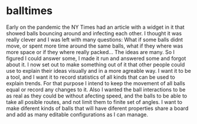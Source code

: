 # balltimes
Early on the pandemic the NY Times had an article with a widget in it that showed balls bouncing around and infecting each other.
I thought it was really clever and I was left with many questions:
What if some balls didnt move, or spent more time around the same balls, what if they where was more space or if they where really packed...
The ideas are many.
So I figured I could answer some, I made it run and answered some and forgot about it.
I now set out to make something out of it that other people could use to explain their ideas visually and in a more agreable way.
I want it to be a tool, and I want it to record statistics of all kinds that can be used to explain trends.
For that purpose I intend to keep the movement of all balls equal or record any changes to it.
Also I wanted the ball interactions to be as real as they could be without afecting speed, and the balls to be able to take all posible routes, and not limit them to finite set of angles.
I want to make diferent kinds of balls that will have diferent properties share a board and add as many editable configurations as I can manage.
